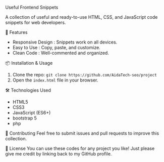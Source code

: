 Useful Frontend Snippets

A collection of useful and ready-to-use HTML, CSS, and JavaScript code snippets for web developers.

 🚀 Features
- Responsive Design : Snippets work on all devices.
- Easy to Use : Copy, paste, and customize.
- Clean Code : Well-commented and organized.

📦 Installation & Usage
1.  Clone the repo: `git clone https://github.com/AidaTech-seo/project`
2.  Open the `index.html` file in your browser.

🛠️ Technologies Used
- HTML5
- CSS3
- JavaScript (ES6+)
- bootstrap 5
- php

 🤝 Contributing
Feel free to submit issues and pull requests to improve this collection.

 📝 License
You can use these codes for any project you like! Just please give me credit by linking back to my GitHub profile.
